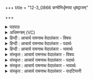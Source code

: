 +++
title = "12-3_0866 कण्वेभिर्धृष्णवा धृषद्वाजम्"

+++
<details><summary>पदपाठः</summary>

क꣡ण्वे꣢꣯भिः। धृ꣣ष्णो। आ꣢। धृ꣣ष꣢त्। वा꣡ज꣢꣯म्। द꣣र्षि। सहस्रि꣡ण꣢म्। पि꣣श꣡ङ्ग꣢रूपम्। पि꣣श꣡ङ्ग꣢। रू꣣पम्। मघवन्। विचर्षणे। वि। चर्षणे। मक्षू। गो꣡म꣢꣯न्तम्। ई꣣महे। ८६६।
</details>

<details><summary>अधिमन्त्रम् (VC)</summary>

- इन्द्रः
- मेध्यातिथिः काण्वः
- बृहती
- मध्यमः
</details>

<details><summary>हिन्दी : आचार्य रामनाथ वेदालंकार - विषयः</summary>

अगले मन्त्र में परमात्मा और आचार्य से प्रार्थना की गयी है।
</details>

<details><summary>हिन्दी : आचार्य रामनाथ वेदालंकार - पदार्थः</summary>

पदार्थान्वय -  हे (धृष्णो) अविद्या,दोष आदि को दूर करने के स्वभाववाले परमात्मन् वा आचार्य ! (कण्वेभिः) मेधावी विद्वानों के द्वारा (धृषन्) अविद्या,दीनता आदि को दूर करते हुए आप (सहस्रिणम्) संख्या में हजार (वाजम्) विद्या आदि धन को (आ दर्षि) प्रदान करते हो। हे (मघवन्) ऐश्वर्यशालिन्, (विचर्षणे) सर्वद्रष्टा परमात्मन् वा शास्त्रद्रष्टा आचार्य ! (पिशङ्गरूपम्) पीले रंगवाले वा तेजस्वी रूपवाले, (गोमन्तम) उत्तम वाणी,गाय,भूमि आदि से युक्त (वाजम्) सुवर्णरूप वा ब्रह्मचर्यरूप धन को,हम (मक्षु) शीघ्र ही (ईमहे) आपसे चाहते हैं ॥३॥
</details>

<details><summary>हिन्दी : आचार्य रामनाथ वेदालंकार - भावार्थः</summary>

भावार्थ -  परमात्मा और गुरु सुयोग्य उपासकों और शिष्यों को सब सोना,मणि,मोती,गाय आदि तथा विद्या,ब्रह्मचर्य,सदाचार आदि विशाल ऐश्वर्य प्राप्त कराते हैं ॥३॥
</details>

<details><summary>संस्कृत : आचार्य रामनाथ वेदालंकार - विषयः</summary>

अथ परमात्मानमाचार्यं च प्रार्थयते।
</details>

<details><summary>संस्कृत : आचार्य रामनाथ वेदालंकार - पदार्थः</summary>

पदार्थान्वय -  हे (धृष्णो) अविद्यादोषादिधर्षणशील परमात्मन् आचार्य वा ! (कण्वेभिः) मेधाविभिर्विद्वद्भिः (धृषन्) अविद्यादैन्यादिकं धर्षयन् त्वम् (सहस्रिणम्) सहस्रसंख्याकम् (वाजम्) विद्यादिधनम् (आ दर्षि) प्रयच्छ।[आङ्पूर्वाद  विदारणे क्र्यादिः। ततो लोटि सिपि ‘बहुलं छन्दसि’ अ० २।४।७३ इति विकरणस्य लुक्।]हे (मघवन्) ऐश्वर्यशालिन् (विचर्षणे२) सर्वद्रष्टः परमात्मन् शास्त्रद्रष्टः आचार्य वा ! (पिशङ्गरूपम्) पिङ्गलवर्णं तेजोमयं वा, (गोमन्तम्) उत्तमवाग्धेनुपृथिव्यादियुक्तं च (वाजम्) सुवर्णाख्यं ब्रह्मचर्याख्यं वा धनम्,वयम् (मक्षु) सद्य एव (ईमहे) याचामहे।[ईमहे इति याच्ञाकर्मसु पठितम्। निघं० ३।१९]॥३॥
</details>

<details><summary>संस्कृत : आचार्य रामनाथ वेदालंकार - भावार्थः</summary>

भावार्थ -  परमात्मा गुरुश्च सुयोग्यानुपासकान् शिष्यांश्च प्रति सर्वं सुवर्णमणिमुक्ताधेन्वादिकं विद्याब्रह्मचर्यसद्वृत्तादिकं च विपुलमैश्वर्यं प्रापयतः ॥३॥
</details>

<details><summary>संस्कृत : आचार्य रामनाथ वेदालंकार - पादटिप्पनी</summary>

टिप्पनी -   १. ऋ० ८।३३।३, अथ० २०।५२।३, ५७।१६। २. विचर्षणे विविधाश्चर्षणयः पुरुषा यस्य स विचर्षणिः अथवा विश्वस्य द्रष्टा—इति वि०।
</details>